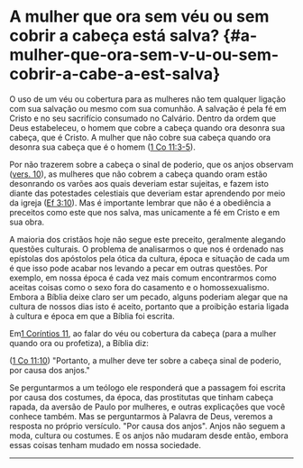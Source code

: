 # A mulher que ora sem véu ou sem cobrir a cabeça está salva? {#a-mulher-que-ora-sem-v-u-ou-sem-cobrir-a-cabe-a-est-salva}

O uso de um véu ou cobertura para as mulheres não tem qualquer ligação com sua salvação ou mesmo com sua comunhão. A salvação é pela fé em Cristo e no seu sacrifício consumado no Calvário. Dentro da ordem que Deus estabeleceu, o homem que cobre a cabeça quando ora desonra sua cabeça, que é Cristo. A mulher que não cobre sua cabeça quando ora desonra sua cabeça que é o homem ([1 Co 11:3-5](http://bibliaonline.com.br/acf/1co/11/3-5)).

Por não trazerem sobre a cabeça o sinal de poderio, que os anjos observam ([vers. 10](http://bibliaonline.com.br/acf/1co/11/10)), as mulheres que não cobrem a cabeça quando oram estão desonrando os varões aos quais deveriam estar sujeitas, e fazem isto diante das potestades celestiais que deveriam estar aprendendo por meio da igreja ([Ef 3:10](http://bibliaonline.com.br/acf/ef/3/10)). Mas é importante lembrar que não é a obediência a preceitos como este que nos salva, mas unicamente a fé em Cristo e em sua obra.

A maioria dos cristãos hoje não segue este preceito, geralmente alegando questões culturais. O problema de analisarmos o que nos é ordenado nas epístolas dos apóstolos pela ótica da cultura, época e situação de cada um é que isso pode acabar nos levando a pecar em outras questões. Por exemplo, em nossa época é cada vez mais comum encontrarmos como aceitas coisas como o sexo fora do casamento e o homossexualismo. Embora a Bíblia deixe claro ser um pecado, alguns poderiam alegar que na cultura de nossos dias isto é aceito, portanto que a proibição estaria ligada à cultura e época em que a Bíblia foi escrita.

Em[1 Coríntios 11](http://bibliaonline.com.br/acf/1co/11), ao falar do véu ou cobertura da cabeça (para a mulher quando ora ou profetiza), a Bíblia diz:

([1 Co 11:10](http://bibliaonline.com.br/acf/1co/11/10)) &quot;Portanto, a mulher deve ter sobre a cabeça sinal de poderio, por causa dos anjos.&quot;

Se perguntarmos a um teólogo ele responderá que a passagem foi escrita por causa dos costumes, da época, das prostitutas que tinham cabeça rapada, da aversão de Paulo por mulheres, e outras explicações que você conhece também. Mas se perguntarmos à Palavra de Deus, veremos a resposta no próprio versículo. &quot;Por causa dos anjos&quot;. Anjos não seguem a moda, cultura ou costumes. E os anjos não mudaram desde então, embora essas coisas tenham mudado em nossa sociedade.

*****